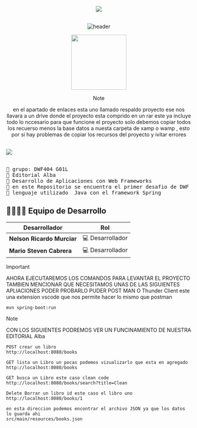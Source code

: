 
<div align="center" width="100">
	    <img src="https://user-images.githubusercontent.com/73097560/115834477-dbab4500-a447-11eb-908a-139a6edaec5c.gif"><br><br>

  <img src="https://capsule-render.vercel.app/api?color=0:1408d0,50:0860d0,100:08c4d0&height=250&section=header&text=Bienvenido%20a%20(Nuestro,repositorio)&fontSize=30&type=waving&fontColor=fefefe&&animation=fadeIn"
  alt="header"/>
	
<p align = "center">
<img align='' src='https://github.com/Rishit-dagli/Rishit-dagli/blob/master/images/octocat-anime.gif' width='150"'>
</p>

> [!NOTE]
>  en el apartado de enlaces esta uno llamado  respaldo proyecto ese nos llavara a un drive donde el  proyecto esta comprido en un rar este ya incluye todo lo nccesario para
> que funcione el proyecto  solo debemos copiar todos los recuerso menos la base datos a  nuesta carpeta de xamp o wamp , esto por si hay problemas de copiar los recursos del proyecto y ivitar errores 
<br>


 
</div>
    <img src="https://user-images.githubusercontent.com/73097560/115834477-dbab4500-a447-11eb-908a-139a6edaec5c.gif"><br><br>

<pre>
🌱 grupo: DWF404 G01L
🌱 Editorial Alba
🌱 Desarrollo de Aplicaciones con Web Frameworks
🌱 en este Repositorio se encuentra el primer desafio de DWF
🌱 lenguaje utilizado  Java con el framework Spring
</pre>

## 👨‍💻👨‍💻 Equipo de Desarrollo

| Desarrollador                | Rol                           |
|------------------------------|-------------------------------|
| **Nelson Ricardo Murciar**    | :computer: Desarrollador      |
| **Mario Steven Cabrera**      | :computer: Desarrollador      |

> [!IMPORTANT]
> AHORA EJECUTAREMOS LOS COMANDOS PARA LEVANTAR EL PROYECTO TAMBIEN MENCIONAR QUE NECESITAMOS UNAS DE LAS SIGUIENTES APLIACIONES PODER PROBARLO PUDER POST MAN O Thunder Client este una extension vscode que nos permite hacer lo mismo que postman <br>
```
mvn spring-boot:run
```
> [!NOTE]
> CON LOS SIGUIENTES PODREMOS VER UN FUNCINAMIENTO DE NUESTRA EDITORIAL Alba 
```
POST crear un libro
http://localhost:8080/books
```
```
GET lista un Libro un pocas podemos vizualizarlo que esta en agregado 
http://localhost:8080/books
```
```
GET busca un Libro este caso clean code
http://localhost:8080/books/search?title=Clean
```
```
Delete Borrar un libro id este caso el libro uno 
http://localhost:8080/books/1
```
```
en esta direccion podemos encontrar el archivo JSON ya que los datos lo guarda ahi 
src/main/resources/books.json
```





